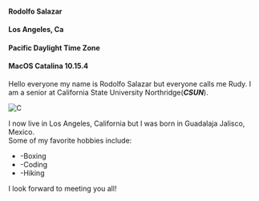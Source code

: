 #### Rodolfo Salazar ####
#### Los Angeles, Ca ####
#### Pacific Daylight Time Zone #### 
#### MacOS Catalina 10.15.4 ####

Hello everyone my name is Rodolfo Salazar but everyone calls me Rudy. I am a senior at California State University Northridge(***CSUN***).  
  
![C](https://arcs.center/wp-content/uploads/2019/12/New-Logo-white-outline.png)  

I now live in Los Angeles, California but I was born in Guadalaja Jalisco, Mexico.  
Some of my favorite hobbies include: 
* -Boxing  
* -Coding    
* -Hiking  

I look forward to meeting you all!
